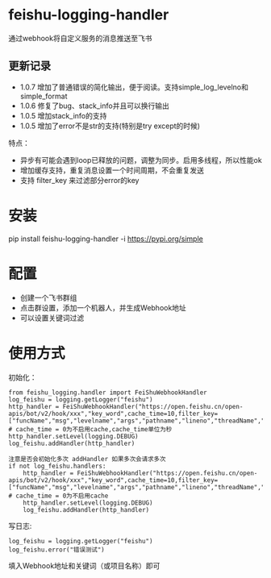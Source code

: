 # feishu-logging-handler
通过webhook将自定义服务的消息推送至飞书

## 更新记录
- 1.0.7 增加了普通错误的简化输出，便于阅读。支持simple_log_levelno和simple_format
- 1.0.6 修复了bug、stack_info并且可以换行输出
- 1.0.5 增加stack_info的支持
- 1.0.5 增加了error不是str的支持(特别是try except的时候)


特点：
- 异步有可能会遇到loop已释放的问题，调整为同步。启用多线程，所以性能ok
- 增加缓存支持，重复消息设置一个时间周期，不会重复发送
- 支持 filter_key 来过滤部分error的key

# 安装
pip install feishu-logging-handler -i https://pypi.org/simple

# 配置
- 创建一个飞书群组
- 点击群设置，添加一个机器人，并生成Webhook地址
- 可以设置关键词过滤


# 使用方式
初始化：
```
from feishu_logging.handler import FeiShuWebhookHandler
log_feishu = logging.getLogger("feishu")
http_handler = FeiShuWebhookHandler("https://open.feishu.cn/open-apis/bot/v2/hook/xxx","key_word",cache_time=10,filter_key=["funcName","msg","levelname","args","pathname","lineno","threadName","stack_info"]) # cache_time = 0为不启用cache,cache_time单位为秒
http_handler.setLevel(logging.DEBUG)
log_feishu.addHandler(http_handler)
```

```
注意是否会初始化多次 addHandler 如果多次会请求多次
if not log_feishu.handlers:
    http_handler = FeiShuWebhookHandler("https://open.feishu.cn/open-apis/bot/v2/hook/xxx","key_word",cache_time=10,filter_key=["funcName","msg","levelname","args","pathname","lineno","threadName","stack_info"]) # cache_time = 0为不启用cache
    http_handler.setLevel(logging.DEBUG)
    log_feishu.addHandler(http_handler)
```

写日志:
```
log_feishu = logging.getLogger("feishu")
log_feishu.error("错误测试")
```

填入Webhook地址和关键词（或项目名称）即可
